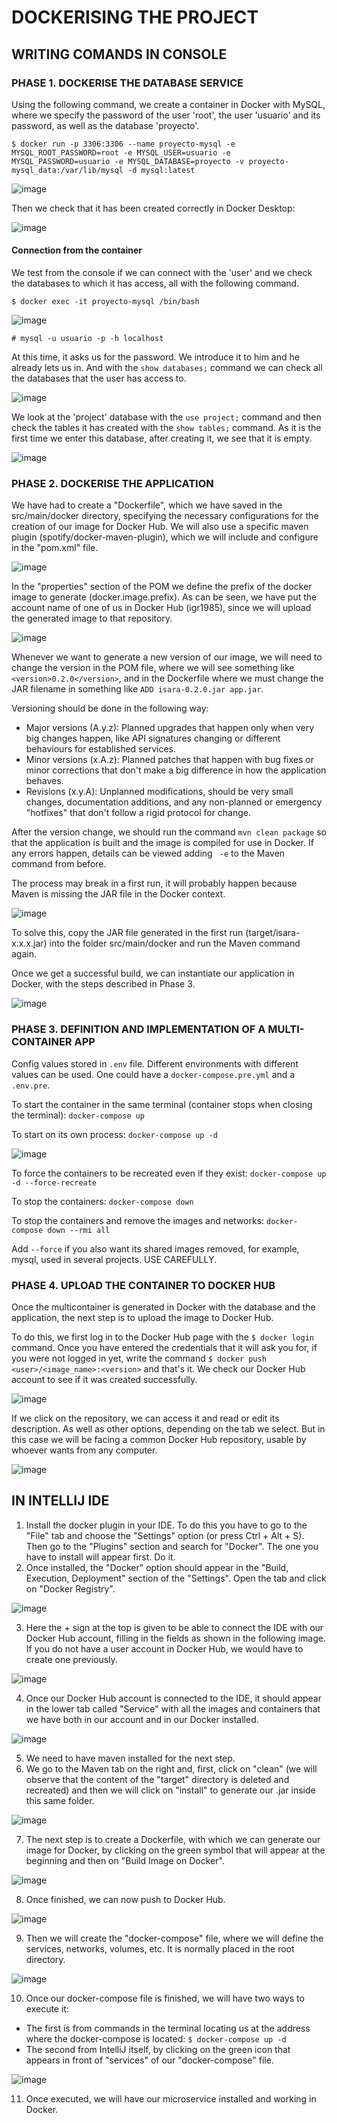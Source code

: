 # DOCKERISING THE PROJECT

## WRITING COMANDS IN CONSOLE

### PHASE 1. DOCKERISE THE DATABASE SERVICE

Using the following command, we create a container in Docker with MySQL, where we specify the password of the user 'root', the user 'usuario' and its password, as well as the database 'proyecto'.

`$ docker run -p 3306:3306 --name proyecto-mysql -e MYSQL_ROOT_PASSWORD=root -e MYSQL_USER=usuario -e MYSQL_PASSWORD=usuario -e MYSQL_DATABASE=proyecto -v proyecto-mysql_data:/var/lib/mysql -d mysql:latest`

![image](https://user-images.githubusercontent.com/98974760/212563524-d450aa55-2466-4f21-8664-3e00aa695f5f.png)

Then we check that it has been created correctly in Docker Desktop:

![image](https://user-images.githubusercontent.com/98974760/212563536-85cb47b1-1c49-4f44-a987-00bbbdaad149.png)

#### Connection from the container

We test from the console if we can connect with the 'user' and we check the databases to which it has access, all with the following command.

`$ docker exec -it proyecto-mysql /bin/bash`

![image](https://user-images.githubusercontent.com/98974760/212563954-8c61459b-9de9-46de-a1d6-ae526cf24bf3.png)

`# mysql -u usuario -p -h localhost`

At this time, it asks us for the password. We introduce it to him and he already lets us in. And with the `show databases;` command we can check all the databases that the user has access to.

![image](https://user-images.githubusercontent.com/98974760/212563975-4cc318dd-85b8-4fea-820f-9110bb4feb73.png)

We look at the 'project' database with the `use project;` command and then check the tables it has created with the `show tables;` command.
As it is the first time we enter this database, after creating it, we see that it is empty.

![image](https://user-images.githubusercontent.com/98974760/212564081-101e92de-784b-480f-ab49-dcc71c5dd4a6.png)


### PHASE 2. DOCKERISE THE APPLICATION

We have had to create a "Dockerfile", which we have saved in the src/main/docker directory, specifying the necessary configurations for the creation of our image for Docker Hub. We will also use a specific maven plugin (spotify/docker-maven-plugin), which we will include and configure in the "pom.xml" file.

![image](https://user-images.githubusercontent.com/98974760/214931223-ddd3211f-d0d7-467b-9996-e86595f73ca5.png)

In the "properties" section of the POM we define the prefix of the docker image to generate (docker.image.prefix). As can be seen, we have put the account name of one of us in Docker Hub (igr1985), since we will upload the generated image to that repository.

![image](https://user-images.githubusercontent.com/98974760/214932122-566c5e38-a5e2-49f7-9728-32e17e28bf10.png)

Whenever we want to generate a new version of our image, we will need to change the version
in the POM file, where we will see something like ``<version>0.2.0</version>``, and in
the Dockerfile where we must change the JAR filename in something like ``ADD isara-0.2.0.jar app.jar``.

Versioning should be done in the following way:
- Major versions (A.y.z): Planned upgrades that happen only when very big changes happen, like API signatures changing or different behaviours for established services.
- Minor versions (x.A.z): Planned patches that happen with bug fixes or minor corrections that don't make a big difference in how the application behaves.
- Revisions (x.y.A): Unplanned modifications, should be very small changes, documentation additions, and any non-planned or emergency "hotfixes" that don't follow a rigid protocol for change.

After the version change, we should run the command ``mvn clean package`` so that the application is built and the image is compiled for use in Docker.
If any errors happen, details can be viewed adding `` -e`` to the Maven command from before.

The process may break in a first run, it will probably happen because Maven is missing the JAR file in the Docker context.

![image](https://user-images.githubusercontent.com/98974760/213020455-9f92edb0-0438-440a-b3c3-0e907705f8bc.png)

To solve this, copy the JAR file generated in the first run (target/isara-x.x.x.jar) into the folder src/main/docker and run the Maven command again.

Once we get a successful build, we can instantiate our application in Docker, with the steps described in Phase 3.

![image](https://user-images.githubusercontent.com/98974760/213020006-00c62597-2d61-4df3-a5ba-d9fda5649d38.png)


### PHASE 3. DEFINITION AND IMPLEMENTATION OF A MULTI-CONTAINER APP

Config values stored in ``.env`` file. Different environments with different values can
be used. One could have a ``docker-compose.pre.yml`` and a ``.env.pre``.

To start the container in the same terminal (container stops when closing the terminal):
``docker-compose up``

To start on its own process: ``docker-compose up -d``

![image](https://user-images.githubusercontent.com/98974760/213020638-8a02a797-1d05-4cfc-ae23-3ea30fad31e5.png)


To force the containers to be recreated even if they exist:
``docker-compose up -d --force-recreate``

To stop the containers: ``docker-compose down``

To stop the containers and remove the images and networks:
``docker-compose down --rmi all``

Add ``--force`` if you also want its shared images removed,
for example, mysql, used in several projects. USE CAREFULLY.


### PHASE 4. UPLOAD THE CONTAINER TO DOCKER HUB

Once the multicontainer is generated in Docker with the database and the application, the next step is to upload the image to Docker Hub.

To do this, we first log in to the Docker Hub page with the ``$ docker login`` command. Once you have entered the credentials that it will ask you for, if you were not logged in yet, write the command ``$ docker push <user>/<image_name>:<version>`` and that's it. We check our Docker Hub account to see if it was created successfully.

![image](https://user-images.githubusercontent.com/98974760/213216759-5c257495-12bc-4aef-81d0-1d5139485f25.png)

If we click on the repository, we can access it and read or edit its description. As well as other options, depending on the tab we select. But in this case we will be facing a common Docker Hub repository, usable by whoever wants from any computer.

![image](https://user-images.githubusercontent.com/98974760/213217574-2bc303e6-b617-4c39-b3ba-610f6300a076.png)


## IN INTELLIJ IDE

1. Install the docker plugin in your IDE. To do this you have to go to the "File" tab and choose the "Settings" option (or press Ctrl + Alt + S). Then go to the "Plugins" section and search for "Docker". The one you have to install will appear first. Do it.
2. Once installed, the "Docker" option should appear in the "Build, Execution, Deployment" section of the "Settings". Open the tab and click on "Docker Registry".

![image](https://user-images.githubusercontent.com/98974760/214920697-0f67d7d7-4385-4f4b-a790-9ea260a1e97a.png)

3. Here the + sign at the top is given to be able to connect the IDE with our Docker Hub account, filling in the fields as shown in the following image. If you do not have a user account in Docker Hub, we would have to create one previously.

![image](https://user-images.githubusercontent.com/98974760/214921220-786fa793-374d-4e99-b45a-292f7fdd5632.png)

4. Once our Docker Hub account is connected to the IDE, it should appear in the lower tab called "Service" with all the images and containers that we have both in our account and in our Docker installed.

![image](https://user-images.githubusercontent.com/98974760/214923701-658edc5b-53e7-4713-bc10-7875c384df41.png)

5. We need to have maven installed for the next step.
6. We go to the Maven tab on the right and, first, click on "clean" (we will observe that the content of the "target" directory is deleted and recreated) and then we will click on "install" to generate our .jar inside this same folder.

![image](https://user-images.githubusercontent.com/98974760/214926765-ff4afd37-e3f1-498f-afb4-8b9594a65e25.png)

7. The next step is to create a Dockerfile, with which we can generate our image for Docker, by clicking on the green symbol that will appear at the beginning and then on "Build Image on Docker".

![image](https://user-images.githubusercontent.com/98974760/214927325-ee2695fb-6d32-4c22-bdd1-44dd1ed7d9a7.png)

8. Once finished, we can now push to Docker Hub.

![image](https://user-images.githubusercontent.com/98974760/214927585-cd9db6c0-cad9-4c31-9b36-4cc761130e86.png)

9. Then we will create the "docker-compose" file, where we will define the services, networks, volumes, etc. It is normally placed in the root directory.

![image](https://user-images.githubusercontent.com/98974760/214928192-bc1b4f81-6ecd-4dbe-8ccc-da56997f476c.png)

10. Once our docker-compose file is finished, we will have two ways to execute it:
   - The first is from commands in the terminal locating us at the address where the docker-compose is located: `$ docker-compose up -d`
   - The second from IntelliJ itself, by clicking on the green icon that appears in front of "services" of our "docker-compose" file.

![image](https://user-images.githubusercontent.com/98974760/214929269-22e89f1d-73f2-4c15-ade0-05d36e5529f5.png)

11. Once executed, we will have our microservice installed and working in Docker.
